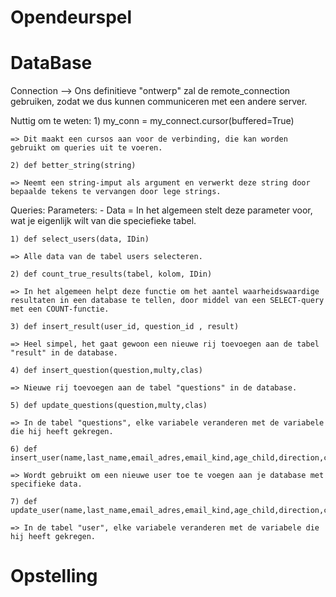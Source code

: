 # Opendeurspel

# DataBase
Connection --> Ons definitieve "ontwerp" zal de remote_connection gebruiken, zodat we dus kunnen communiceren met een andere server.

Nuttig om te weten: 
    1) my_conn = my_connect.cursor(buffered=True)
    
    => Dit maakt een cursos aan voor de verbinding, die kan worden gebruikt om queries uit te voeren.

    2) def better_string(string)

    => Neemt een string-imput als argument en verwerkt deze string door bepaalde tekens te vervangen door lege strings.

Queries:
Parameters: 
    - Data = In het algemeen stelt deze parameter voor, wat je eigenlijk wilt van die speciefieke tabel.

    1) def select_users(data, IDin)

    => Alle data van de tabel users selecteren.

    2) def count_true_results(tabel, kolom, IDin)

    => In het algemeen helpt deze functie om het aantel waarheidswaardige resultaten in een database te tellen, door middel van een SELECT-query met een COUNT-functie.

    3) def insert_result(user_id, question_id , result)

    => Heel simpel, het gaat gewoon een nieuwe rij toevoegen aan de tabel "result" in de database.

    4) def insert_question(question,multy,clas)

    => Nieuwe rij toevoegen aan de tabel "questions" in de database.

    5) def update_questions(question,multy,clas)

    => In de tabel "questions", elke variabele veranderen met de variabele die hij heeft gekregen.

    6) def insert_user(name,last_name,email_adres,email_kind,age_child,direction,contact,phone_number,code)

    => Wordt gebruikt om een nieuwe user toe te voegen aan je database met specifieke data.

    7) def update_user(name,last_name,email_adres,email_kind,age_child,direction,contact,phone_number,code)

    => In de tabel "user", elke variabele veranderen met de variabele die hij heeft gekregen.


# Opstelling

